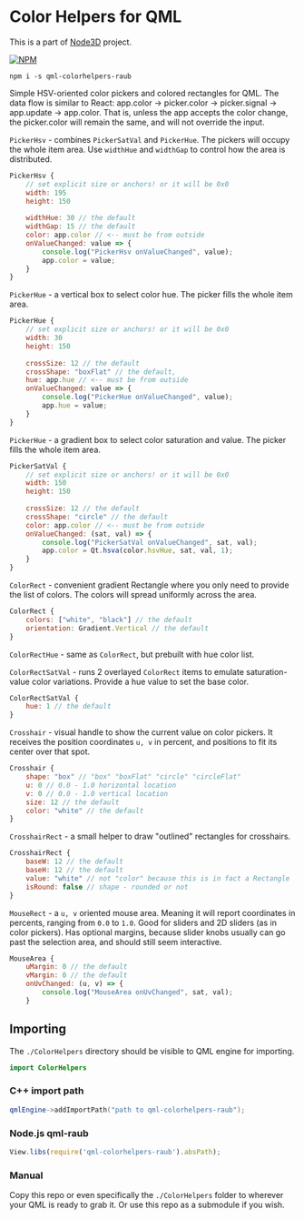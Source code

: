 # Color Helpers for QML

This is a part of [Node3D](https://github.com/node-3d) project.

[![NPM](https://badge.fury.io/js/qml-colorhelpers-raub.svg)](https://badge.fury.io/js/qml-colorhelpers-raub)

```console
npm i -s qml-colorhelpers-raub
```

Simple HSV-oriented color pickers and colored rectangles for QML. The data flow is similar
to React: app.color -> picker.color -> picker.signal -> app.update -> app.color. That is,
unless the app accepts the color change, the picker.color will remain the same, and
will not override the input.

`PickerHsv` - combines `PickerSatVal` and `PickerHue`. The pickers will occupy the whole
item area. Use `widthHue` and `widthGap` to control how the area is distributed.

```js
PickerHsv {
	// set explicit size or anchors! or it will be 0x0
	width: 195
	height: 150
	
	widthHue: 30 // the default
	widthGap: 15 // the default
	color: app.color // <-- must be from outside
	onValueChanged: value => {
		console.log("PickerHsv onValueChanged", value);
		app.color = value;
	}
}
```

`PickerHue` - a vertical box to select color hue. The picker fills the whole item area.

```js
PickerHue {
	// set explicit size or anchors! or it will be 0x0
	width: 30
	height: 150
	
	crossSize: 12 // the default
	crossShape: "boxFlat" // the default, 
	hue: app.hue // <-- must be from outside
	onValueChanged: value => {
		console.log("PickerHue onValueChanged", value);
		app.hue = value;
	}
}
```

`PickerHue` - a gradient box to select color saturation and value.
The picker fills the whole item area.

```js
PickerSatVal {
	// set explicit size or anchors! or it will be 0x0
	width: 150
	height: 150
	
	crossSize: 12 // the default
	crossShape: "circle" // the default
	color: app.color // <-- must be from outside
	onValueChanged: (sat, val) => {
		console.log("PickerSatVal onValueChanged", sat, val);
		app.color = Qt.hsva(color.hsvHue, sat, val, 1);
	}
}
```

`ColorRect` - convenient gradient Rectangle where you only need to provide the list of colors.
The colors will spread uniformly across the area.

```js
ColorRect {
	colors: ["white", "black"] // the default
	orientation: Gradient.Vertical // the default
}
```

`ColorRectHue` - same as `ColorRect`, but prebuilt with hue color list.

`ColorRectSatVal` - runs 2 overlayed `ColorRect` items to emulate saturation-value
color variations. Provide a hue value to set the base color.

```js
ColorRectSatVal {
	hue: 1 // the default
}
```

`Crosshair` - visual handle to show the current value on color pickers. It receives
the position coordinates `u, v` in percent, and positions to fit its center over that spot.

```js
Crosshair {
	shape: "box" // "box" "boxFlat" "circle" "circleFlat"
	u: 0 // 0.0 - 1.0 horizontal location
	v: 0 // 0.0 - 1.0 vertical location
	size: 12 // the default
	color: "white" // the default
}
```

`CrosshairRect` - a small helper to draw "outlined" rectangles for crosshairs.

```js
CrosshairRect {
	baseW: 12 // the default
	baseH: 12 // the default
	value: "white" // not "color" because this is in fact a Rectangle
	isRound: false // shape - rounded or not
}
```

`MouseRect` - a `u, v` oriented mouse area. Meaning it will report coordinates in percents,
ranging from `0.0` to `1.0`. Good for sliders and 2D sliders (as in color pickers).
Has optional margins, because slider knobs usually can go past the selection area, and
should still seem interactive.

```js
MouseArea {
	uMargin: 0 // the default
	vMargin: 0 // the default
	onUvChanged: (u, v) => {
		console.log("MouseArea onUvChanged", sat, val);
	}
```


## Importing

The `./ColorHelpers` directory should be visible to QML engine for importing.

```qml
import ColorHelpers
```

### C++ import path

```cpp
qmlEngine->addImportPath("path to qml-colorhelpers-raub");
```

### Node.js qml-raub

```js
View.libs(require('qml-colorhelpers-raub').absPath);
```

### Manual

Copy this repo or even specifically the `./ColorHelpers` folder to wherever your QML is
ready to grab it. Or use this repo as a submodule if you wish.
